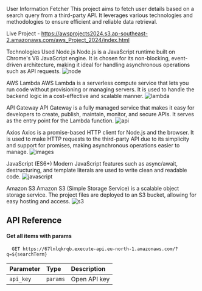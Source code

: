 User Information Fetcher
This project aims to fetch user details based on a search query from a third-party API. It leverages various technologies and methodologies to ensure efficient and reliable data retrieval.

Live Project - https://awsprojects2024.s3.ap-southeast-2.amazonaws.com/aws_Project_2024/index.html

Technologies Used
Node.js
Node.js is a JavaScript runtime built on Chrome's V8 JavaScript engine. It is chosen for its non-blocking, event-driven architecture, making it ideal for handling asynchronous operations such as API requests.
![node](https://github.com/user-attachments/assets/42de536f-f02d-44b8-88d5-c2f3de309ef1)


AWS Lambda
AWS Lambda is a serverless compute service that lets you run code without provisioning or managing servers. It is used to handle the backend logic in a cost-effective and scalable manner.
![lambda](https://github.com/user-attachments/assets/47f093f6-ea8f-42a5-8c40-fcd1262fb65c)


API Gateway
API Gateway is a fully managed service that makes it easy for developers to create, publish, maintain, monitor, and secure APIs. It serves as the entry point for the Lambda function.
![api](https://github.com/user-attachments/assets/661eec56-da53-4065-91c6-6a588d389836)


Axios
Axios is a promise-based HTTP client for Node.js and the browser. It is used to make HTTP requests to the third-party API due to its simplicity and support for promises, making asynchronous operations easier to manage.
![images](https://github.com/user-attachments/assets/6bc6c68a-9b16-4961-9dc9-ab95bc79ca23)


JavaScript (ES6+)
Modern JavaScript features such as async/await, destructuring, and template literals are used to write clean and readable code.
![javascript](https://github.com/user-attachments/assets/450d426f-9677-498e-a0cd-477d187d1dd4)



Amazon S3
Amazon S3 (Simple Storage Service) is a scalable object storage service. The project files are deployed to an S3 bucket, allowing for easy hosting and access.
![s3](https://github.com/user-attachments/assets/11eca516-aa3c-448e-b1b6-d7a8d1c8b4aa)




## API Reference

#### Get all items with params

```http
  GET https://67lnlqkrqb.execute-api.eu-north-1.amazonaws.com/?q=${searchTerm}

```

| Parameter | Type     | Description                |
| :-------- | :------- | :------------------------- |
| `api_key` | `params` | Open API key |



